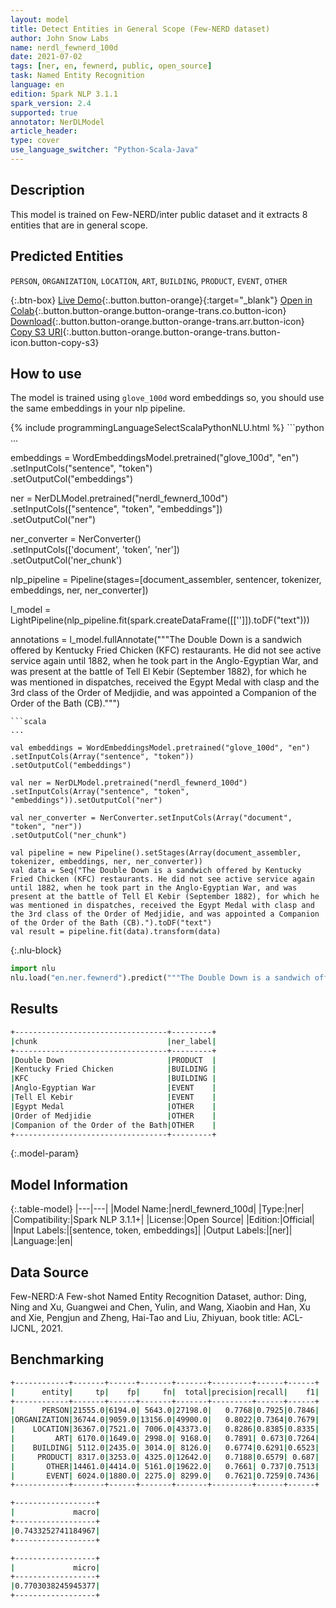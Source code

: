 ```yaml
---
layout: model
title: Detect Entities in General Scope (Few-NERD dataset)
author: John Snow Labs
name: nerdl_fewnerd_100d
date: 2021-07-02
tags: [ner, en, fewnerd, public, open_source]
task: Named Entity Recognition
language: en
edition: Spark NLP 3.1.1
spark_version: 2.4
supported: true
annotator: NerDLModel
article_header:
type: cover
use_language_switcher: "Python-Scala-Java"
---
```


## Description

This model is trained on Few-NERD/inter public dataset and it extracts 8 entities that are in general scope.

## Predicted Entities

`PERSON`, `ORGANIZATION`, `LOCATION`, `ART`, `BUILDING`, `PRODUCT`, `EVENT`, `OTHER`

{:.btn-box}
[Live Demo](https://demo.johnsnowlabs.com/public/NER_FEW_NERD/){:.button.button-orange}{:target="_blank"}
[Open in Colab](https://colab.research.google.com/github/JohnSnowLabs/spark-nlp-workshop/blob/master/tutorials/streamlit_notebooks/NER_FewNERD.ipynb){:.button.button-orange.button-orange-trans.co.button-icon}
[Download](https://s3.amazonaws.com/auxdata.johnsnowlabs.com/public/models/nerdl_fewnerd_100d_en_3.1.1_2.4_1625227974733.zip){:.button.button-orange.button-orange-trans.arr.button-icon}
[Copy S3 URI](s3://auxdata.johnsnowlabs.com/public/models/nerdl_fewnerd_100d_en_3.1.1_2.4_1625227974733.zip){:.button.button-orange.button-orange-trans.button-icon.button-copy-s3}

## How to use

The model is trained using `glove_100d` word embeddings so, you should use the same embeddings in your nlp pipeline.

<div class="tabs-box" markdown="1">
{% include programmingLanguageSelectScalaPythonNLU.html %}
```python
...

embeddings = WordEmbeddingsModel.pretrained("glove_100d", "en")\
.setInputCols("sentence", "token") \
.setOutputCol("embeddings")

ner = NerDLModel.pretrained("nerdl_fewnerd_100d") \
.setInputCols(["sentence", "token", "embeddings"]) \
.setOutputCol("ner")

ner_converter = NerConverter()\
.setInputCols(['document', 'token', 'ner']) \
.setOutputCol('ner_chunk')

nlp_pipeline = Pipeline(stages=[document_assembler, sentencer, tokenizer, embeddings, ner, ner_converter])

l_model = LightPipeline(nlp_pipeline.fit(spark.createDataFrame([['']]).toDF("text")))

annotations = l_model.fullAnnotate("""The Double Down is a sandwich offered by Kentucky Fried Chicken (KFC) restaurants. He did not see active service again until 1882, when he took part in the Anglo-Egyptian War, and was present at the battle of Tell El Kebir (September 1882), for which he was mentioned in dispatches, received the Egypt Medal with clasp and the 3rd class of the Order of Medjidie, and was appointed a Companion of the Order of the Bath (CB).""")
```
```scala
...

val embeddings = WordEmbeddingsModel.pretrained("glove_100d", "en")
.setInputCols(Array("sentence", "token"))
.setOutputCol("embeddings")

val ner = NerDLModel.pretrained("nerdl_fewnerd_100d")
.setInputCols(Array("sentence", "token", "embeddings")).setOutputCol("ner")

val ner_converter = NerConverter.setInputCols(Array("document", "token", "ner")) 
.setOutputCol("ner_chunk")

val pipeline = new Pipeline().setStages(Array(document_assembler, tokenizer, embeddings, ner, ner_converter))
val data = Seq("The Double Down is a sandwich offered by Kentucky Fried Chicken (KFC) restaurants. He did not see active service again until 1882, when he took part in the Anglo-Egyptian War, and was present at the battle of Tell El Kebir (September 1882), for which he was mentioned in dispatches, received the Egypt Medal with clasp and the 3rd class of the Order of Medjidie, and was appointed a Companion of the Order of the Bath (CB).").toDF("text")
val result = pipeline.fit(data).transform(data)
```


{:.nlu-block}
```python
import nlu
nlu.load("en.ner.fewnerd").predict("""The Double Down is a sandwich offered by Kentucky Fried Chicken (KFC) restaurants. He did not see active service again until 1882, when he took part in the Anglo-Egyptian War, and was present at the battle of Tell El Kebir (September 1882), for which he was mentioned in dispatches, received the Egypt Medal with clasp and the 3rd class of the Order of Medjidie, and was appointed a Companion of the Order of the Bath (CB).""")
```

</div>

## Results

```bash
+----------------------------------+---------+
|chunk                             |ner_label|
+----------------------------------+---------+
|Double Down                       |PRODUCT  |
|Kentucky Fried Chicken            |BUILDING |
|KFC                               |BUILDING |
|Anglo-Egyptian War                |EVENT    |
|Tell El Kebir                     |EVENT    |
|Egypt Medal                       |OTHER    |
|Order of Medjidie                 |OTHER    |
|Companion of the Order of the Bath|OTHER    |
+----------------------------------+---------+
```

{:.model-param}
## Model Information

{:.table-model}
|---|---|
|Model Name:|nerdl_fewnerd_100d|
|Type:|ner|
|Compatibility:|Spark NLP 3.1.1+|
|License:|Open Source|
|Edition:|Official|
|Input Labels:|[sentence, token, embeddings]|
|Output Labels:|[ner]|
|Language:|en|

## Data Source

Few-NERD:A Few-shot Named Entity Recognition Dataset, author: Ding, Ning and Xu, Guangwei and Chen, Yulin, and Wang, Xiaobin and Han, Xu and Xie, Pengjun and Zheng, Hai-Tao and Liu, Zhiyuan, book title: ACL-IJCNL, 2021.

## Benchmarking

```bash
+------------+-------+------+-------+-------+---------+------+------+
|      entity|     tp|    fp|     fn|  total|precision|recall|    f1|
+------------+-------+------+-------+-------+---------+------+------+
|      PERSON|21555.0|6194.0| 5643.0|27198.0|   0.7768|0.7925|0.7846|
|ORGANIZATION|36744.0|9059.0|13156.0|49900.0|   0.8022|0.7364|0.7679|
|    LOCATION|36367.0|7521.0| 7006.0|43373.0|   0.8286|0.8385|0.8335|
|         ART| 6170.0|1649.0| 2998.0| 9168.0|   0.7891| 0.673|0.7264|
|    BUILDING| 5112.0|2435.0| 3014.0| 8126.0|   0.6774|0.6291|0.6523|
|     PRODUCT| 8317.0|3253.0| 4325.0|12642.0|   0.7188|0.6579| 0.687|
|       OTHER|14461.0|4414.0| 5161.0|19622.0|   0.7661| 0.737|0.7513|
|       EVENT| 6024.0|1880.0| 2275.0| 8299.0|   0.7621|0.7259|0.7436|
+------------+-------+------+-------+-------+---------+------+------+

+------------------+
|             macro|
+------------------+
|0.7433252741184967|
+------------------+

+------------------+
|             micro|
+------------------+
|0.7703038245945377|
+------------------+
```